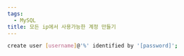 ```yaml
---
tags:
  - MySQL
title: 모든 ip에서 사용가능한 계정 만들기
---
```


```bash
create user [username]@'%' identified by '[password]';
```
